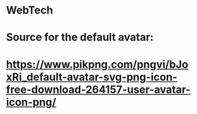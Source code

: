 # WebTech

# Source for the default avatar:
# https://www.pikpng.com/pngvi/bJoxRi_default-avatar-svg-png-icon-free-download-264157-user-avatar-icon-png/
